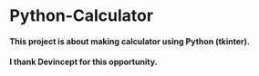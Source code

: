 # Python-Calculator
#### This project is about making calculator using Python (tkinter).
#### I thank Devincept for this opportunity.
